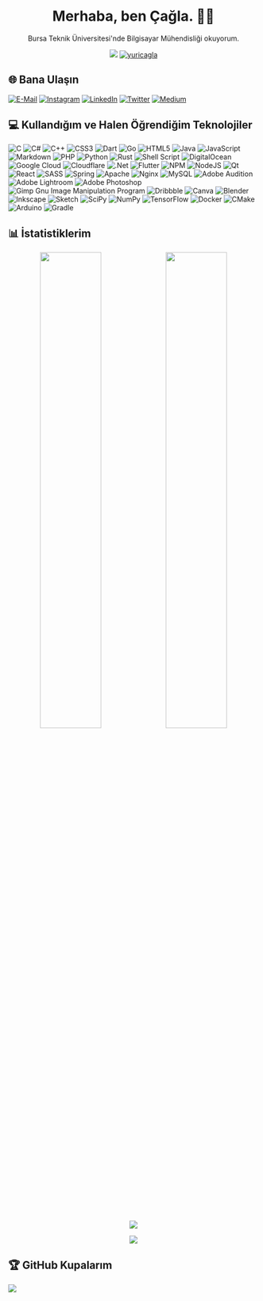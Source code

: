<h1 align="center">Merhaba, ben Çağla. 👋🏻</h1>
<p align="center">Bursa Teknik Üniversitesi'nde Bilgisayar Mühendisliği okuyorum.</p>
<p align="center">
<img src="https://komarev.com/ghpvc/?username=caglauzundurukan&style=for-the-badge">
<a href="https://twitter.com/yuricagla" target="blank"><img src="https://img.shields.io/twitter/follow/yuricagla?logo=twitter&style=for-the-badge" alt="yuricagla" /></a>
</p>

## 🌐 Bana Ulaşın

[![E-Mail](https://img.shields.io/badge/email-D14836?style=for-the-badge&logo=gmail&logoColor=white)](mailto:BURAYAMAILADRESINGELECEK)
[![Instagram](https://img.shields.io/badge/Instagram-%23E4405F.svg?logo=Instagram&logoColor=white&style=for-the-badge)](https://instagram.com/caglauzundurukan)
[![LinkedIn](https://img.shields.io/badge/LinkedIn-%230077B5.svg?logo=linkedin&logoColor=white&style=for-the-badge)](https://www.linkedin.com/in/%C3%A7a%C4%9Flauzundurukan/)
[![Twitter](https://img.shields.io/badge/Twitter-%231DA1F2.svg?logo=Twitter&logoColor=white&style=for-the-badge)](https://twitter.com/yuricagla)
[![Medium](https://img.shields.io/badge/Medium-12100E.svg?logo=Medium&logoColor=white&style=for-the-badge)](https://medium.com/@caglauzundurukan)

<!-- Burayı bilerek yorum yaptım ki istersen eklemezsin. -->

<!-- ## 💰 Bana Bağış Yapın

[![BuyMeACoffee](https://img.shields.io/badge/Buy%20Me%20a%20Coffee-ffdd00?style=for-the-badge&logo=buy-me-a-coffee&logoColor=black)](https://buymeacoffee.com/onurravli) [![Patreon](https://img.shields.io/badge/Patreon-F96854?style=for-the-badge&logo=patreon&logoColor=white)](https://patreon.com/onurravli) -->

<!-- Burayı da kendiminki gibi bıraktım, kafana göre düzenle.-->

## 💻 Kullandığım ve Halen Öğrendiğim Teknolojiler

![C](https://img.shields.io/badge/c-%2300599C.svg?style=for-the-badge&logo=c&logoColor=white) ![C#](https://img.shields.io/badge/c%23-%23239120.svg?style=for-the-badge&logo=c-sharp&logoColor=white) ![C++](https://img.shields.io/badge/c++-%2300599C.svg?style=for-the-badge&logo=c%2B%2B&logoColor=white) ![CSS3](https://img.shields.io/badge/css3-%231572B6.svg?style=for-the-badge&logo=css3&logoColor=white) ![Dart](https://img.shields.io/badge/dart-%230175C2.svg?style=for-the-badge&logo=dart&logoColor=white) ![Go](https://img.shields.io/badge/go-%2300ADD8.svg?style=for-the-badge&logo=go&logoColor=white) ![HTML5](https://img.shields.io/badge/html5-%23E34F26.svg?style=for-the-badge&logo=html5&logoColor=white) ![Java](https://camo.githubusercontent.com/a85162d7bbc861f8f5e7e8b127ff5162e348065ae0eb91256a1efc1919f8f1ba/68747470733a2f2f696d672e736869656c64732e696f2f62616467652f4f70656e4a444b2d4544384230303f7374796c653d666f722d7468652d6261646765266c6f676f3d6f70656e6a646b266c6f676f436f6c6f723d7768697465) ![JavaScript](https://img.shields.io/badge/javascript-%23323330.svg?style=for-the-badge&logo=javascript&logoColor=%23F7DF1E) ![Markdown](https://img.shields.io/badge/markdown-%23000000.svg?style=for-the-badge&logo=markdown&logoColor=white) ![PHP](https://img.shields.io/badge/php-%23777BB4.svg?style=for-the-badge&logo=php&logoColor=white) ![Python](https://img.shields.io/badge/python-3670A0?style=for-the-badge&logo=python&logoColor=ffdd54) ![Rust](https://img.shields.io/badge/rust-%23000000.svg?style=for-the-badge&logo=rust&logoColor=white) ![Shell Script](https://img.shields.io/badge/shell_script-%23121011.svg?style=for-the-badge&logo=gnu-bash&logoColor=white) ![DigitalOcean](https://img.shields.io/badge/DigitalOcean-%230167ff.svg?style=for-the-badge&logo=digitalOcean&logoColor=white) ![Google Cloud](https://img.shields.io/badge/Google%20Cloud-%234285F4.svg?style=for-the-badge&logo=google-cloud&logoColor=white) ![Cloudflare](https://img.shields.io/badge/Cloudflare-F38020?style=for-the-badge&logo=Cloudflare&logoColor=white) ![.Net](https://img.shields.io/badge/.NET-5C2D91?style=for-the-badge&logo=.net&logoColor=white) ![Flutter](https://img.shields.io/badge/Flutter-%2302569B.svg?style=for-the-badge&logo=Flutter&logoColor=white) ![NPM](https://img.shields.io/badge/NPM-%23000000.svg?style=for-the-badge&logo=npm&logoColor=white) ![NodeJS](https://img.shields.io/badge/node.js-6DA55F?style=for-the-badge&logo=node.js&logoColor=white) ![Qt](https://img.shields.io/badge/Qt-%23217346.svg?style=for-the-badge&logo=Qt&logoColor=white) ![React](https://img.shields.io/badge/react-%2320232a.svg?style=for-the-badge&logo=react&logoColor=%2361DAFB) ![SASS](https://img.shields.io/badge/SASS-hotpink.svg?style=for-the-badge&logo=SASS&logoColor=white) ![Spring](https://img.shields.io/badge/spring-%236DB33F.svg?style=for-the-badge&logo=spring&logoColor=white) ![Apache](https://img.shields.io/badge/apache-%23D42029.svg?style=for-the-badge&logo=apache&logoColor=white) ![Nginx](https://img.shields.io/badge/nginx-%23009639.svg?style=for-the-badge&logo=nginx&logoColor=white) ![MySQL](https://img.shields.io/badge/mysql-%2300f.svg?style=for-the-badge&logo=mysql&logoColor=white) ![Adobe Audition](https://img.shields.io/badge/Adobe%20Audition-9999FF.svg?style=for-the-badge&logo=Adobe%20Audition&logoColor=white) ![Adobe Lightroom](https://img.shields.io/badge/Adobe%20Lightroom-31A8FF.svg?style=for-the-badge&logo=Adobe%20Lightroom&logoColor=white) ![Adobe Photoshop](https://img.shields.io/badge/adobephotoshop-%2331A8FF.svg?style=for-the-badge&logo=adobephotoshop&logoColor=white) ![Gimp Gnu Image Manipulation Program](https://img.shields.io/badge/Gimp-657D8B?style=for-the-badge&logo=gimp&logoColor=FFFFFF) ![Dribbble](https://img.shields.io/badge/Dribbble-EA4C89?style=for-the-badge&logo=dribbble&logoColor=white) ![Canva](https://img.shields.io/badge/Canva-%2300C4CC.svg?style=for-the-badge&logo=Canva&logoColor=white) ![Blender](https://img.shields.io/badge/blender-%23F5792A.svg?style=for-the-badge&logo=blender&logoColor=white) ![Inkscape](https://img.shields.io/badge/Inkscape-e0e0e0?style=for-the-badge&logo=inkscape&logoColor=080A13) ![Sketch](https://img.shields.io/badge/Sketch-FFB387?style=for-the-badge&logo=sketch&logoColor=black) ![SciPy](https://img.shields.io/badge/SciPy-%230C55A5.svg?style=for-the-badge&logo=scipy&logoColor=%white) ![NumPy](https://img.shields.io/badge/numpy-%23013243.svg?style=for-the-badge&logo=numpy&logoColor=white) ![TensorFlow](https://img.shields.io/badge/TensorFlow-%23FF6F00.svg?style=for-the-badge&logo=TensorFlow&logoColor=white) ![Docker](https://img.shields.io/badge/docker-%230db7ed.svg?style=for-the-badge&logo=docker&logoColor=white) ![CMake](https://img.shields.io/badge/CMake-%23008FBA.svg?style=for-the-badge&logo=cmake&logoColor=white) ![Arduino](https://img.shields.io/badge/-Arduino-00979D?style=for-the-badge&logo=Arduino&logoColor=white) ![Gradle](https://img.shields.io/badge/Gradle-02303A.svg?style=for-the-badge&logo=Gradle&logoColor=white)

<!--Aşağısı tamamen sana özelleştirilmiş durumda, bir şey yapmana gerek yok. -->

## 📊 İstatistiklerim

<p align="center">
<img width="49.5%" src="https://github-readme-stats.vercel.app/api?username=caglauzundurukan&theme=default&hide_border=false&include_all_commits=true&count_private=true">

<img width="49.5%" src="https://github-readme-streak-stats.herokuapp.com/?user=caglauzundurukan&theme=default&hide_border=false">
</p>

<p align="center">

<img align="center" src="https://github-readme-stats.vercel.app/api/top-langs/?username=caglauzundurukan&theme=default&hide_border=false&include_all_commits=true&count_private=true&layout=compact">

</p>
<p align="center">

<img src="https://activity-graph.herokuapp.com/graph?username=caglauzundurukan&bg_color=fff&line=000&area=true&area_color=a61127&color=a61127">
</p>

## 🏆 GitHub Kupalarım

![](https://github-profile-trophy.vercel.app/?username=caglauzundurukan&theme=flat&no-frame=false&no-bg=false&margin-w=4)

  <!-- Proudly created with GPRM ( https://gprm.itsvg.in ) -->
